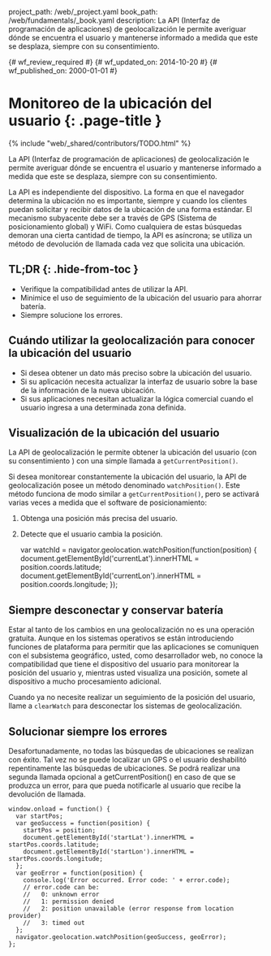 project_path: /web/_project.yaml
book_path: /web/fundamentals/_book.yaml
description: La API (Interfaz de programación de aplicaciones) de geolocalización le permite averiguar dónde se encuentra el usuario y mantenerse informado a medida que este se desplaza, siempre con su consentimiento.

{# wf_review_required #}
{# wf_updated_on: 2014-10-20 #}
{# wf_published_on: 2000-01-01 #}

# Monitoreo de la ubicación del usuario {: .page-title }

{% include "web/_shared/contributors/TODO.html" %}



La API (Interfaz de programación de aplicaciones) de geolocalización le permite averiguar dónde se encuentra el usuario y mantenerse informado a medida que este se desplaza, siempre con su consentimiento.


La API es independiente del dispositivo. La forma en que el navegador determina la
ubicación no es importante, siempre y cuando los clientes puedan solicitar y recibir datos de la ubicación de una
forma estándar. El mecanismo subyacente debe ser a través de GPS (Sistema de posicionamiento global) y WiFi. Como cualquiera de
estas búsquedas demoran una cierta cantidad de tiempo, la API es asíncrona; se utiliza un
método de devolución de llamada cada vez que solicita una ubicación.

## TL;DR {: .hide-from-toc }
- Verifique la compatibilidad antes de utilizar la API.
- Minimice el uso de seguimiento de la ubicación del usuario para ahorrar batería.
- Siempre solucione los errores.


## Cuándo utilizar la geolocalización para conocer la ubicación del usuario

* Si desea obtener un dato más preciso sobre la ubicación del usuario.
* Si su aplicación necesita actualizar la interfaz de usuario sobre la base de la información de la 
 nueva ubicación.
*  Si sus aplicaciones necesitan actualizar la lógica comercial cuando el usuario ingresa a una
 determinada zona definida.

## Visualización de la ubicación del usuario

La API de geolocalización le permite obtener la ubicación del usuario (con su consentimiento
) con una simple llamada a `getCurrentPosition()`.  

Si desea monitorear constantemente la ubicación del usuario, la
API de geolocalización posee un método denominado `watchPosition()`. Este método funciona de modo similar a 
`getCurrentPosition()`, pero se activará varias veces a medida que el 
software de posicionamiento:

1.  Obtenga una posición más precisa del usuario.
2.  Detecte que el usuario cambia la posición.
 

    var watchId = navigator.geolocation.watchPosition(function(position) {
      document.getElementById('currentLat').innerHTML = position.coords.latitude;
      document.getElementById('currentLon').innerHTML = position.coords.longitude;
    });
    

## Siempre desconectar y conservar batería

Estar al tanto de los cambios en una geolocalización no es una operación gratuita.  Aunque
en los sistemas operativos se están introduciendo funciones de plataforma para permitir que las aplicaciones
se comuniquen con el subsistema geográfico, usted, como desarrollador web, no conoce la compatibilidad
que tiene el dispositivo del usuario para monitorear la posición del usuario y, mientras usted visualiza
una posición, somete al dispositivo a mucho procesamiento adicional.

Cuando ya no necesite realizar un seguimiento de la posición del usuario, llame a `clearWatch` para desconectar
los sistemas de geolocalización.

## Solucionar siempre los errores

Desafortunadamente, no todas las búsquedas de ubicaciones se realizan con éxito. Tal vez no se puede localizar
un GPS o el usuario deshabilitó repentinamente las búsquedas de ubicaciones. Se podrá realizar una segunda llamada
opcional a getCurrentPosition() en caso de que se produzca un
error, para que pueda notificarle al usuario que recibe la devolución de llamada.


    window.onload = function() {
      var startPos;
      var geoSuccess = function(position) {
        startPos = position;
        document.getElementById('startLat').innerHTML = startPos.coords.latitude;
        document.getElementById('startLon').innerHTML = startPos.coords.longitude;
      };
      var geoError = function(position) {
        console.log('Error occurred. Error code: ' + error.code);
        // error.code can be:
        //   0: unknown error
        //   1: permission denied
        //   2: position unavailable (error response from location provider)
        //   3: timed out
      };
      navigator.geolocation.watchPosition(geoSuccess, geoError);
    };
    



